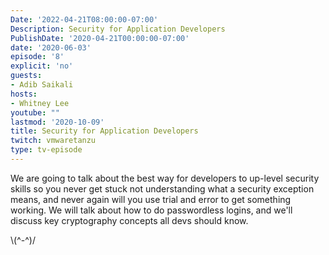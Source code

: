 ```yaml
---
Date: '2022-04-21T08:00:00-07:00'
Description: Security for Application Developers
PublishDate: '2020-04-21T00:00:00-07:00'
date: '2020-06-03'
episode: '8'
explicit: 'no'
guests:
- Adib Saikali
hosts:
- Whitney Lee
youtube: ""
lastmod: '2020-10-09'
title: Security for Application Developers
twitch: vmwaretanzu
type: tv-episode
---
```


We are going to talk about the best way for developers to up-level security skills so you never 
get stuck not understanding what a security exception means, and never again will you use trial 
and error to get something working. We will talk about how to do passwordless logins, and we'll discuss key 
cryptography concepts all devs should know.


\\(^-^)/
